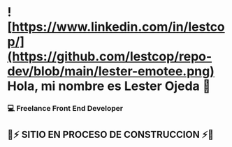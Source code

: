 # ![https://www.linkedin.com/in/lestcop/](https://github.com/lestcop/repo-dev/blob/main/lester-emotee.png) Hola, mi nombre es Lester Ojeda 👋
### 💻 Freelance Front End Developer
## 🚧⚡ SITIO EN PROCESO DE CONSTRUCCION ⚡🚧
<!--
**lestcop/lestcop** is a ✨ _special_ ✨ repository because its `README.md` (this file) appears on your GitHub profile.

Here are some ideas to get you started:

- 🔭 I’m currently working on ...
- 🌱 I’m currently learning ...
- 👯 I’m looking to collaborate on ...
- 🤔 I’m looking for help with ...
- 💬 Ask me about ...
- 📫 How to reach me: ...
- 😄 Pronouns: ...
- ⚡ Fun fact: ...
-->
